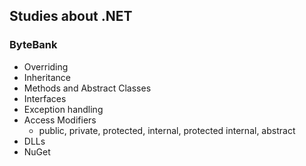 ## Studies about .NET

### ByteBank
- Overriding
- Inheritance
- Methods and Abstract Classes
- Interfaces
- Exception handling
- Access Modifiers
    - public, private, protected, internal, protected internal, abstract
- DLLs
- NuGet
